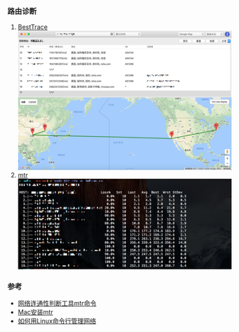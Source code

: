 ### 路由诊断

1. [BestTrace](https://www.ipip.net/download.html#ip_trace)
    ![](images/1512385451690.jpg)
2. [mtr](https://github.com/traviscross/mtr)
    ![](images/QQ20171204-191523@2x.jpg)

### 参考
- [网络连通性判断工具mtr命令](http://blog.51cto.com/xuanwei/1959268)
- [Mac安装mtr](https://moonagic.com/install-mtr-on-mac/)
- [如何用Linux命令行管理网络](https://segmentfault.com/a/1190000000425751)
    
